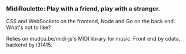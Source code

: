 ### MidiRoulette: Play with a friend, play with a stranger.

CSS and WebSockets on the frontend, Node and Go on the back end. 
What's not to like? 

Relies on mudcu.be/midi-js's MIDI library for music. Front end by cdata, backend by i31415.
